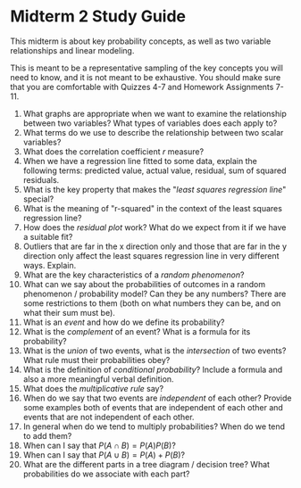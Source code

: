 # Midterm 2 Study Guide

This midterm is about key probability concepts, as well as two variable relationships and linear modeling.

This is meant to be a representative sampling of the key concepts you will need to know, and it is not meant to be exhaustive. You should make sure that you are comfortable with Quizzes 4-7 and Homework Assignments 7-11.

1. What graphs are appropriate when we want to examine the relationship between two variables? What types of variables does each apply to?
2. What terms do we use to describe the relationship between two scalar variables?
3. What does the correlation coefficient $r$ measure?
4. When we have a regression line fitted to some data, explain the following terms: predicted value, actual value, residual, sum of squared residuals.
5. What is the key property that makes the "*least squares regression line*" special?
6. What is the meaning of "r-squared" in the context of the least squares regression line?
7. How does the *residual plot* work? What do we expect from it if we have a suitable fit?
8. Outliers that are far in the x direction only and those that are far in the y direction only affect the least squares regression line in very different ways. Explain.
9. What are the key characteristics of a *random phenomenon*?
10. What can we say about the probabilities of outcomes in a random phenomenon / probability model? Can they be any numbers? There are some restrictions to them (both on what numbers they can be, and on what their sum must be).
11. What is an *event* and how do we define its probability?
12. What is the *complement* of an event? What is a formula for its probability?
13. What is the *union* of two events, what is the *intersection* of two events? What rule must their probabilities obey?
14. What is the definition of *conditional probability*? Include a formula and also a more meaningful verbal definition.
15. What does the *multiplicative rule* say?
16. When do we say that two events are *independent* of each other? Provide some examples both of events that are independent of each other and events that are not independent of each other.
17. In general when do we tend to multiply probabilities? When do we tend to add them?
18. When can I say that $P(A\cap B) = P(A)P(B)$?
19. When can I say that $P(A\cup B) = P(A) + P(B)$?
20. What are the different parts in a tree diagram / decision tree? What probabilities do we associate with each part?
